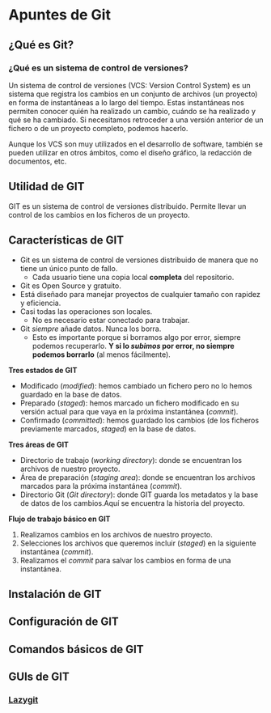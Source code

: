 # Apuntes de Git

## ¿Qué es Git?

### ¿Qué es un sistema de control de versiones?

Un sistema de control de versiones (VCS: Version Control System) es un sistema que registra los cambios en un conjunto de archivos (un proyecto) en forma de instantáneas a lo largo del tiempo. Estas instantáneas nos permiten conocer quién ha realizado un cambio, cuándo se ha realizado y qué se ha cambiado. Si necesitamos retroceder a una versión anterior de un fichero o de un proyecto completo, podemos hacerlo.

Aunque los VCS son muy utilizados en el desarrollo de software, también se pueden utilizar en otros ámbitos, como el diseño gráfico, la redacción de documentos, etc.

## Utilidad de GIT

GIT es un sistema de control de versiones distribuido. Permite llevar un control de los cambios en los ficheros de un proyecto.

## Características de GIT


* Git es un sistema de control de versiones distribuido de manera que no tiene un único punto de fallo.
  * Cada usuario tiene una copia local **completa** del repositorio.
* Git es Open Source y gratuito.
* Está diseñado para manejar proyectos de cualquier tamaño con rapidez y eficiencia.
* Casi todas las operaciones son locales.
  * No es necesario estar conectado para trabajar.
* Git *siempre* añade datos. Nunca los borra.
  * Esto es importante porque si borramos algo por error, siempre podemos recuperarlo. **Y si lo *subimos* por error, no siempre podemos borrarlo** (al menos fácilmente).


**Tres estados de GIT**

* Modificado (*modified*): hemos cambiado un fichero pero no lo hemos guardado en la base de datos.
* Preparado (*staged*): hemos marcado un fichero modificado en su versión actual para que vaya en la próxima instantánea (*commit*).
* Confirmado (*committed*): hemos guardado los cambios (de los ficheros previamente marcados, *staged*) en la base de datos.

**Tres áreas de GIT**

* Directorio de trabajo (*working directory*): donde se encuentran los archivos de nuestro proyecto.
* Área de preparación (*staging area*): donde se encuentran los archivos marcados para la próxima instantánea (*commit*).
* Directorio Git (*Git directory*): donde GIT guarda los metadatos y la base de datos de los cambios.Aquí se encuentra la historia del proyecto.

**Flujo de trabajo básico en GIT**

1. Realizamos cambios en los archivos de nuestro proyecto.
2. Selecciones los archivos que queremos incluir (*staged*) en la siguiente instantánea (*commit*).
3. Realizamos el *commit* para salvar los cambios en forma de una instantánea.

## Instalación de GIT

## Configuración de GIT

## Comandos básicos de GIT

## GUIs de GIT

### [Lazygit](https://github.com/jesseduffield/lazygit)


